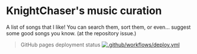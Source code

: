 # KnightChaser's music curation

A list of songs that I like! You can search them, sort them, or even... suggest some good songs you know. (at the repository issue.)

> GitHub pages deployment status
[![.github/workflows/deploy.yml](https://github.com/KnightChaser/music/actions/workflows/deploy.yml/badge.svg)](https://github.com/KnightChaser/music/actions/workflows/deploy.yml)
